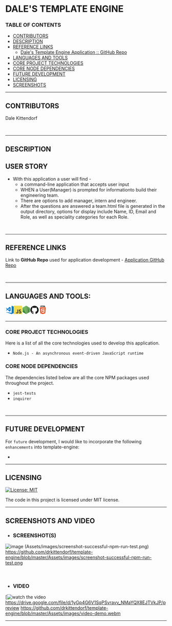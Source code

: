 # DALE'S TEMPLATE ENGINE

### TABLE OF CONTENTS

- [CONTRIBUTORS](#CONTRIBUTORS)
- [DESCRIPTION](#DESCRIPTION)
- [REFERENCE LINKS](#REFERENCE-LINKS)
    - [Dale's Template Engine Application :: GitHub Repo](https://github.com/drkittendorf/template-engine)
- [LANGUAGES AND TOOLS](#LANGUAGES-AND-TOOLS)
- [CORE PROJECT TECHNOLOGIES](#CORE-PROJECT-TECHNOLOGIES)
- [CORE NODE DEPENDENCIES](#CORE-NODE-DEPENDENCIES)
- [FUTURE DEVELOPMENT](#FUTURE-DEVELOPMENT)
- [LICENSING](#LICENSING)
- [SCREENSHOTS](#SCREENSHOTS-AND-VIDEO)

---
## CONTRIBUTORS
Dale Kittendorf

<br>

---

## DESCRIPTION

## USER STORY

* With this application a user will find -
   - a command-line application that accepts user input
   - WHEN a User(Manager) is prompted for informationto build their engineering team. 
   - There are options to add manager, intern and engineer.
   - After the questions are answered a team.html file is generated in the output directory, options for display include Name, ID, Email and Role, as well as speciality categories for each Role.

<br>

---

## REFERENCE LINKS

Link to **GitHub Repo** used for application development - [Application GitHub Repo](https://github.com/drkittendorf/template-engine)

<br>

---

## LANGUAGES AND TOOLS:
<img align="left" alt="Visual Studio Code" width="26px" src="https://raw.githubusercontent.com/github/explore/80688e429a7d4ef2fca1e82350fe8e3517d3494d/topics/visual-studio-code/visual-studio-code.png" />
<img align="left" alt="JavaScript" width="26px" src="https://raw.githubusercontent.com/github/explore/80688e429a7d4ef2fca1e82350fe8e3517d3494d/topics/javascript/javascript.png" />
<img align="left" alt="Node.js" width="26px" src="https://raw.githubusercontent.com/github/explore/80688e429a7d4ef2fca1e82350fe8e3517d3494d/topics/nodejs/nodejs.png" />
<img align="left" alt="GitHub" width="26px" src="https://raw.githubusercontent.com/github/explore/78df643247d429f6cc873026c0622819ad797942/topics/github/github.png" />
<img align="left" alt="HTML5" width="26px" src="https://raw.githubusercontent.com/github/explore/80688e429a7d4ef2fca1e82350fe8e3517d3494d/topics/html/html.png" />

<br>
<br>

---

### CORE PROJECT TECHNOLOGIES

Here is a list of all the core technologies used to develop this application.

- `Node.js - An asynchronous event-driven JavaScript runtime`

### CORE NODE DEPENDENCIES

The dependencies listed below are all the core NPM packages used throughout the project.

- `jest-tests`
- `inquirer`

<br>

---

## FUTURE DEVELOPMENT

For `future` development, I would like to incorporate the following `enhancements` into template-engine:

- 

---


## LICENSING
[![License: MIT](https://img.shields.io/badge/License-MIT-yellow.svg)](https://opensource.org/licenses/MIT)  

The code in this project is licensed under MIT license.

---

## SCREENSHOTS AND VIDEO

- ### SCREENSHOT(S)  
![image](Assets/images/screenshot-successful-npm-run-test.png)
(Assets/images/screenshot-successful-npm-run-test.png)
https://github.com/drkittendorf/template-engine/blob/master/Assets/images/screenshot-successful-npm-run-test.png


<br>

- ### VIDEO
[![watch the video](https://drive.google.com/file/d/1yGp4G6V1SqPSvravv_NMaYQX8EJTVkJP/preview)
https://drive.google.com/file/d/1yGp4G6V1SqPSvravv_NMaYQX8EJTVkJP/preview
https://github.com/drkittendorf/template-engine/blob/master/Assets/images/video-demo.webm
<br>

---